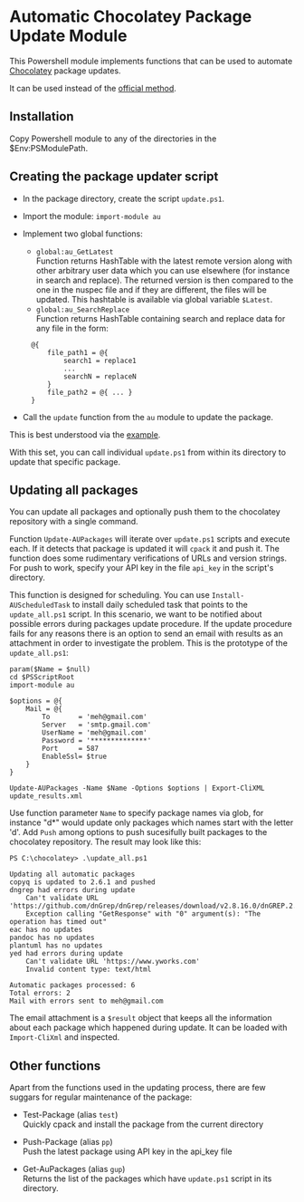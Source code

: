 Automatic Chocolatey Package Update Module
==========================================

This Powershell module implements functions that can be used to automate [Chocolatey](https://chocolatey.org) package updates.

It can be used instead of the [official method](https://github.com/chocolatey/choco/wiki/AutomaticPackages).

Installation
------------

Copy Powershell module to any of the directories in the $Env:PSModulePath.

Creating the package updater script
-----------------------------------

- In the package directory, create the script `update.ps1`.
- Import the module: `import-module au`
- Implement two global functions:
  - `global:au_GetLatest`   
  Function returns HashTable with the latest remote version along with other arbitrary user data which you can use elsewhere (for instance in search and replace). The returned version is then compared to the one in the nuspec file and if they are different, the files will be updated. This hashtable is available via global variable `$Latest`.
  - `global:au_SearchReplace`  
  Function returns HashTable containing search and replace data for any file in the form: 
  ~~~
    @{ 
        file_path1 = @{ 
            search1 = replace1
            ...
            searchN = replaceN 
        }
        file_path2 = @{ ... }
    }
  ~~~

- Call the `update` function from the `au` module to update the package.

This is best understood via the [example](https://github.com/majkinetor/chocolatey/blob/master/dngrep/update.ps1).

With this set, you can call individual `update.ps1` from within its directory to update that specific package.

Updating all packages
---------------------

You can update all packages and optionally push them to the chocolatey repository with a single command. 

Function `Update-AUPackages` will iterate over `update.ps1` scripts and execute each. If it detects that package is updated it will `cpack` it and push it. 
The function does some rudimentary verifications of URLs and version strings.
For push to work, specify your API key in the file `api_key` in the script's directory.

This function is designed for scheduling. You can use `Install-AUScheduledTask` to install daily scheduled task that points to the `update_all.ps1` script. In this scenario, we want to be notified about possible errors during packages update procedure. If the update procedure fails for any reasons there is an option to send an email with results as an attachment in order to investigate the problem. This is the prototype of the `update_all.ps1`:

    param($Name = $null)
    cd $PSScriptRoot
    import-module au

    $options = @{
        Mail = @{
            To       = 'meh@gmail.com'
            Server   = 'smtp.gmail.com'
            UserName = 'meh@gmail.com'
            Password = '**************'
            Port     = 587
            EnableSsl= $true
        }
    }

    Update-AUPackages -Name $Name -Options $options | Export-CliXML update_results.xml

Use function parameter `Name` to specify package names via glob, for instance "d*" would update only packages which names start with the letter 'd'. Add `Push` among options to push sucesifully built packages to the chocolatey repository. The result may look like this:

    PS C:\chocolatey> .\update_all.ps1

    Updating all automatic packages
    copyq is updated to 2.6.1 and pushed 
    dngrep had errors during update
        Can't validate URL 'https://github.com/dnGrep/dnGrep/releases/download/v2.8.16.0/dnGREP.2.8.16.x64.msi'
        Exception calling "GetResponse" with "0" argument(s): "The operation has timed out"
    eac has no updates
    pandoc has no updates
    plantuml has no updates
    yed had errors during update
        Can't validate URL 'https://www.yworks.com'
        Invalid content type: text/html

    Automatic packages processed: 6
    Total errors: 2
    Mail with errors sent to meh@gmail.com

The email attachment is a `$result` object that keeps all the information about each package which happened during update. It can be loaded with `Import-CliXml` and inspected.

Other functions
---------------

Apart from the functions used in the updating process, there are few suggars for regular maintenance of the package:

- Test-Package (alias `test`)  
Quickly cpack and install the package from the current directory

- Push-Package (alias `pp`)  
Push the latest package using API key in the api_key file

- Get-AuPackages (alias `gup`)  
Returns the list of the packages which have `update.ps1` script in its directory.
